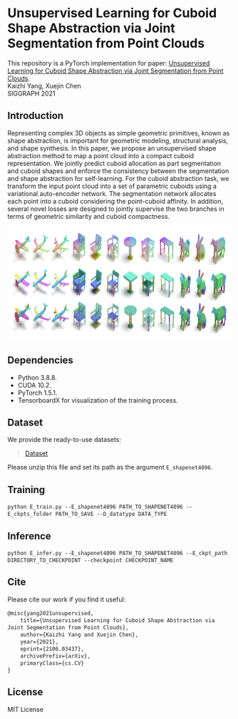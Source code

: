 # Unsupervised Learning for Cuboid Shape Abstraction via Joint Segmentation from Point Clouds

This repository is a PyTorch implementation for paper:
[Unsupervised Learning for Cuboid Shape Abstraction via Joint Segmentation from Point Clouds](https://arxiv.org/abs/2106.03437). 
<br>
Kaizhi Yang, Xuejin Chen
<br>
SIGGRAPH 2021

## Introduction
Representing complex 3D objects as simple geometric primitives, known as shape abstraction, is important for geometric modeling, structural analysis, and shape synthesis. In this paper, we propose an unsupervised shape abstraction method to map a point cloud into a compact cuboid representation. We jointly predict cuboid allocation as part segmentation and cuboid shapes and enforce the consistency between the segmentation and shape abstraction for self-learning. For the cuboid abstraction task, we transform the input point cloud into a set of parametric cuboids using a variational auto-encoder network. The segmentation network allocates each point into a cuboid considering the point-cuboid affinity. In addition, several novel losses are designed to jointly supervise the two branches in terms of geometric similarity and cuboid compactness.

<p float="left">
    <img src="./teaser.png" height="256"/>
</p>

## Dependencies
* Python 3.8.8.
* CUDA 10.2.
* PyTorch 1.5.1.
* TensorboardX for visualization of the training process.

## Dataset
We provide the ready-to-use datasets:
>[Dataset](https://drive.google.com/file/d/18ngs7hefXOptpuEHrLzeTUCT0Vn1Ou4l/view?usp=sharing)

Please unzip this file and set its path as the argument ```E_shapenet4096```.

## Training
```
python E_train.py --E_shapenet4096 PATH_TO_SHAPENET4096 --E_ckpts_folder PATH_TO_SAVE --D_datatype DATA_TYPE
```

## Inference
```
python E_infer.py --E_shapenet4096 PATH_TO_SHAPENET4096 --E_ckpt_path DIRECTORY_TO_CHECKPOINT --checkpoint CHECKPOINT_NAME
```

## Cite
Please cite our work if you find it useful:
```
@misc{yang2021unsupervised,
    title={Unsupervised Learning for Cuboid Shape Abstraction via Joint Segmentation from Point Clouds},
    author={Kaizhi Yang and Xuejin Chen},
    year={2021},
    eprint={2106.03437},
    archivePrefix={arXiv},
    primaryClass={cs.CV}
}
```

## License
MIT License
